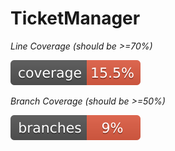# TicketManager


*Line Coverage (should be >=70%)*

![Coverage](.github/badges/jacoco.svg)

*Branch Coverage (should be >=50%)*

![Branches](.github/badges/branches.svg)
